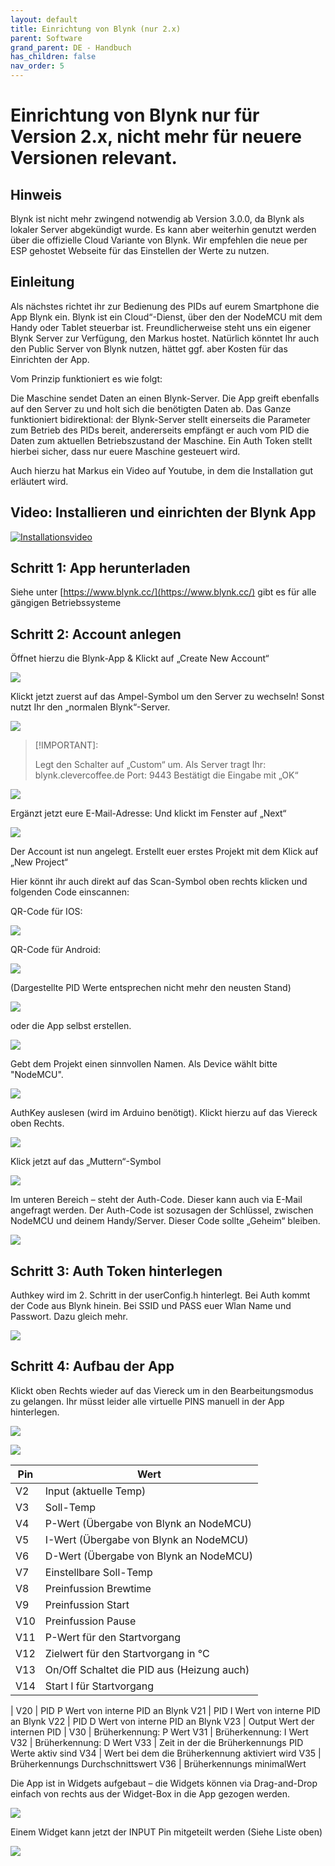 ```yaml
---
layout: default
title: Einrichtung von Blynk (nur 2.x)
parent: Software
grand_parent: DE - Handbuch
has_children: false
nav_order: 5
---
```


# Einrichtung von Blynk nur für Version 2.x, nicht mehr für neuere Versionen relevant.

## Hinweis

Blynk ist nicht mehr zwingend notwendig ab Version 3.0.0, da Blynk als lokaler Server abgekündigt wurde. Es kann aber weiterhin genutzt werden über die offizielle Cloud Variante von Blynk. Wir empfehlen die neue per ESP gehostet Webseite für das Einstellen der Werte zu nutzen.

## Einleitung

Als nächstes richtet ihr zur Bedienung des PIDs auf eurem Smartphone die App Blynk ein. Blynk ist ein Cloud“-Dienst, über den der NodeMCU mit dem Handy oder Tablet steuerbar ist. Freundlicherweise steht uns ein eigener Blynk Server zur Verfügung, den Markus hostet. Natürlich könntet Ihr auch den Public Server von Blynk nutzen, hättet ggf. aber Kosten für das Einrichten der App.

Vom Prinzip funktioniert es wie folgt:

Die Maschine sendet Daten an einen Blynk-Server. Die App greift ebenfalls auf den Server zu und holt sich die benötigten Daten ab. Das Ganze funktioniert bidirektional: der Blynk-Server stellt einerseits die Parameter zum Betrieb des PIDs bereit, andererseits empfängt er auch vom PID die Daten zum aktuellen Betriebszustand der Maschine. Ein Auth Token stellt hierbei sicher, dass nur euere Maschine gesteuert wird.

Auch hierzu hat Markus ein Video auf Youtube, in dem die Installation gut erläutert wird.

## Video: Installieren und einrichten der Blynk App

[![Installationsvideo](https://img.youtube.com/vi/JHDRUN044gQ/hqdefault.jpg)](https://www.youtube.com/watch?v=JHDRUN044gQ)

## Schritt 1: App herunterladen

Siehe unter [https://www.blynk.cc/](https://www.blynk.cc/) gibt es für alle gängigen Betriebssysteme

## Schritt 2: Account anlegen

Öffnet hierzu die Blynk-App & Klickt auf „Create New Account“

![](/img/software-part-I/blynk/IMG_0115-576x1024.png)

Klickt jetzt zuerst auf das Ampel-Symbol um den Server zu wechseln!
Sonst nutzt Ihr den „normalen Blynk“-Server.

![](/img/software-part-I/blynk/IMG_0116-576x1024.png)

> [!IMPORTANT]:
>
> Legt den Schalter auf „Custom“ um.
> Als Server tragt Ihr: blynk.clevercoffee.de
> Port: 9443
> Bestätigt die Eingabe mit „OK“

![](/img/software-part-I/blynk/IMG_0117-576x1024.png)

Ergänzt jetzt eure E-Mail-Adresse:
Und klickt im Fenster auf „Next“

![](/img/software-part-I/blynk/IMG_0119-576x1024.png)

Der Account ist nun angelegt.
Erstellt euer erstes Projekt mit dem Klick auf „New Project“

Hier könnt ihr auch direkt auf das Scan-Symbol oben rechts klicken und folgenden Code einscannen:

QR-Code für IOS:

![](/img/software-part-I/blynk/qrV280.jpg)

QR-Code für Android:

![](/img/software-part-I/blynk/qr_android_v292.png)

(Dargestellte PID Werte entsprechen nicht mehr den neusten Stand)

![](/img/software-part-I/blynk/pid-werte.gif)

oder die App selbst erstellen.

![](/img/software-part-I/blynk/IMG_0120-576x1024.png)

Gebt dem Projekt einen sinnvollen Namen.
Als Device wählt bitte "NodeMCU".

![](/img/software-part-I/blynk/IMG_0121-576x1024.png)

AuthKey auslesen (wird im Arduino benötigt).
Klickt hierzu auf das Viereck oben Rechts.

![](/img/software-part-I/blynk/IMG_0124-576x1024.png)

Klick jetzt auf das „Muttern“-Symbol

![](/img/software-part-I/blynk/IMG_0123-576x1024.png)

Im unteren Bereich – steht der Auth-Code.
Dieser kann auch via E-Mail angefragt werden.
Der Auth-Code ist sozusagen der Schlüssel, zwischen NodeMCU und deinem Handy/Server.
Dieser Code sollte „Geheim“ bleiben.

![](/img/software-part-I/blynk/IMG_0122-576x1024.png)

## Schritt 3: Auth Token hinterlegen

Authkey wird im 2. Schritt in der userConfig.h hinterlegt. Bei Auth kommt der Code aus Blynk hinein. Bei SSID und PASS euer Wlan Name und Passwort. Dazu gleich mehr.

![](/img/software-part-I/blynk/image-1.png)

## Schritt 4: Aufbau der App

Klickt oben Rechts wieder auf das Viereck um in den Bearbeitungsmodus zu gelangen. Ihr müsst leider alle virtuelle PINS manuell in der App hinterlegen.

![](/img/software-part-I/blynk/IMG_8837.png)

![](/img/software-part-I/blynk/IMG_8832-1.png)

| Pin | Wert                                       |
| --- | ------------------------------------------ |
| V2  | Input (aktuelle Temp)                      |
| V3  | Soll-Temp                                  |
| V4  | P-Wert (Übergabe von Blynk an NodeMCU)     |
| V5  | I-Wert (Übergabe von Blynk an NodeMCU)     |
| V6  | D-Wert (Übergabe von Blynk an NodeMCU)     |
| V7  | Einstellbare Soll-Temp                     |
| V8  | Preinfussion Brewtime                      |
| V9  | Preinfussion Start                         |
| V10 | Preinfussion Pause                         |
| V11 | P-Wert für den Startvorgang                |
| V12 | Zielwert für den Startvorgang in °C        |
| V13 | On/Off Schaltet die PID aus (Heizung auch) |
| V14 | Start I für Startvorgang                   |

|
V20 | PID P Wert von interne PID an Blynk
V21 | PID I Wert von interne PID an Blynk
V22 | PID D Wert von interne PID an Blynk
V23 | Output Wert der internen PID
|
V30 | Brüherkennung: P Wert
V31 | Brüherkennung: I Wert
V32 | Brüherkennung: D Wert
V33 | Zeit in der die Brüherkennungs PID Werte aktiv sind
V34 | Wert bei dem die Brüherkennung aktiviert wird
V35 | Brüherkennungs Durchschnittswert
V36 | Brüherkennungs minimalWert

Die App ist in Widgets aufgebaut – die Widgets können via Drag-and-Drop einfach von rechts aus der Widget-Box in die App gezogen werden.

![](/img/software-part-I/blynk/IMG_0127-576x1024.png)

Einem Widget kann jetzt der INPUT Pin mitgeteilt werden (Siehe Liste oben)

![](/img/software-part-I/blynk/IMG_0128-576x1024.png)
